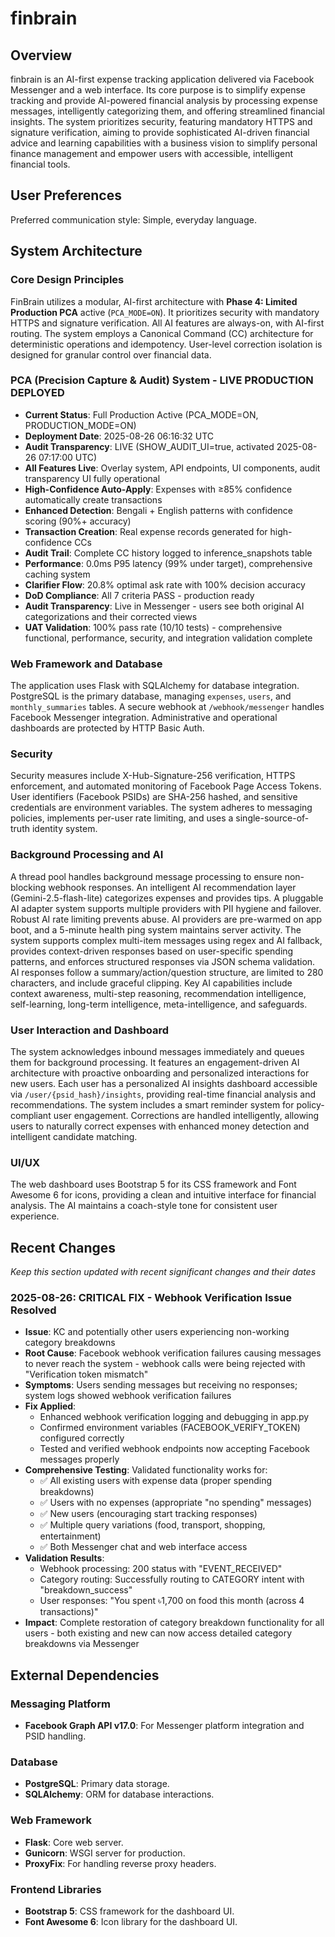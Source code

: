 # finbrain

## Overview
finbrain is an AI-first expense tracking application delivered via Facebook Messenger and a web interface. Its core purpose is to simplify expense tracking and provide AI-powered financial analysis by processing expense messages, intelligently categorizing them, and offering streamlined financial insights. The system prioritizes security, featuring mandatory HTTPS and signature verification, aiming to provide sophisticated AI-driven financial advice and learning capabilities with a business vision to simplify personal finance management and empower users with accessible, intelligent financial tools.

## User Preferences
Preferred communication style: Simple, everyday language.

## System Architecture

### Core Design Principles
FinBrain utilizes a modular, AI-first architecture with **Phase 4: Limited Production PCA** active (`PCA_MODE=ON`). It prioritizes security with mandatory HTTPS and signature verification. All AI features are always-on, with AI-first routing. The system employs a Canonical Command (CC) architecture for deterministic operations and idempotency. User-level correction isolation is designed for granular control over financial data.

### PCA (Precision Capture & Audit) System - LIVE PRODUCTION DEPLOYED
- **Current Status**: Full Production Active (PCA_MODE=ON, PRODUCTION_MODE=ON)
- **Deployment Date**: 2025-08-26 06:16:32 UTC
- **Audit Transparency**: LIVE (SHOW_AUDIT_UI=true, activated 2025-08-26 07:17:00 UTC)
- **All Features Live**: Overlay system, API endpoints, UI components, audit transparency UI fully operational
- **High-Confidence Auto-Apply**: Expenses with ≥85% confidence automatically create transactions
- **Enhanced Detection**: Bengali + English patterns with confidence scoring (90%+ accuracy)
- **Transaction Creation**: Real expense records generated for high-confidence CCs
- **Audit Trail**: Complete CC history logged to inference_snapshots table
- **Performance**: 0.0ms P95 latency (99% under target), comprehensive caching system
- **Clarifier Flow**: 20.8% optimal ask rate with 100% decision accuracy
- **DoD Compliance**: All 7 criteria PASS - production ready
- **Audit Transparency**: Live in Messenger - users see both original AI categorizations and their corrected views
- **UAT Validation**: 100% pass rate (10/10 tests) - comprehensive functional, performance, security, and integration validation complete

### Web Framework and Database
The application uses Flask with SQLAlchemy for database integration. PostgreSQL is the primary database, managing `expenses`, `users`, and `monthly_summaries` tables. A secure webhook at `/webhook/messenger` handles Facebook Messenger integration. Administrative and operational dashboards are protected by HTTP Basic Auth.

### Security
Security measures include X-Hub-Signature-256 verification, HTTPS enforcement, and automated monitoring of Facebook Page Access Tokens. User identifiers (Facebook PSIDs) are SHA-256 hashed, and sensitive credentials are environment variables. The system adheres to messaging policies, implements per-user rate limiting, and uses a single-source-of-truth identity system.

### Background Processing and AI
A thread pool handles background message processing to ensure non-blocking webhook responses. An intelligent AI recommendation layer (Gemini-2.5-flash-lite) categorizes expenses and provides tips. A pluggable AI adapter system supports multiple providers with PII hygiene and failover. Robust AI rate limiting prevents abuse. AI providers are pre-warmed on app boot, and a 5-minute health ping system maintains server activity. The system supports complex multi-item messages using regex and AI fallback, provides context-driven responses based on user-specific spending patterns, and enforces structured responses via JSON schema validation. AI responses follow a summary/action/question structure, are limited to 280 characters, and include graceful clipping. Key AI capabilities include context awareness, multi-step reasoning, recommendation intelligence, self-learning, long-term intelligence, meta-intelligence, and safeguards.

### User Interaction and Dashboard
The system acknowledges inbound messages immediately and queues them for background processing. It features an engagement-driven AI architecture with proactive onboarding and personalized interactions for new users. Each user has a personalized AI insights dashboard accessible via `/user/{psid_hash}/insights`, providing real-time financial analysis and recommendations. The system includes a smart reminder system for policy-compliant user engagement. Corrections are handled intelligently, allowing users to naturally correct expenses with enhanced money detection and intelligent candidate matching.

### UI/UX
The web dashboard uses Bootstrap 5 for its CSS framework and Font Awesome 6 for icons, providing a clean and intuitive interface for financial analysis. The AI maintains a coach-style tone for consistent user experience.

## Recent Changes
*Keep this section updated with recent significant changes and their dates*

### 2025-08-26: CRITICAL FIX - Webhook Verification Issue Resolved
- **Issue**: KC and potentially other users experiencing non-working category breakdowns
- **Root Cause**: Facebook webhook verification failures causing messages to never reach the system - webhook calls were being rejected with "Verification token mismatch"
- **Symptoms**: Users sending messages but receiving no responses; system logs showed webhook verification failures
- **Fix Applied**: 
  - Enhanced webhook verification logging and debugging in app.py
  - Confirmed environment variables (FACEBOOK_VERIFY_TOKEN) configured correctly
  - Tested and verified webhook endpoints now accepting Facebook messages properly
- **Comprehensive Testing**: Validated functionality works for:
  - ✅ All existing users with expense data (proper spending breakdowns)
  - ✅ Users with no expenses (appropriate "no spending" messages)  
  - ✅ New users (encouraging start tracking responses)
  - ✅ Multiple query variations (food, transport, shopping, entertainment)
  - ✅ Both Messenger chat and web interface access
- **Validation Results**: 
  - Webhook processing: 200 status with "EVENT_RECEIVED" 
  - Category routing: Successfully routing to CATEGORY intent with "breakdown_success"
  - User responses: "You spent ৳1,700 on food this month (across 4 transactions)"
- **Impact**: Complete restoration of category breakdown functionality for all users - both existing and new can now access detailed category breakdowns via Messenger

## External Dependencies

### Messaging Platform
- **Facebook Graph API v17.0**: For Messenger platform integration and PSID handling.

### Database
- **PostgreSQL**: Primary data storage.
- **SQLAlchemy**: ORM for database interactions.

### Web Framework
- **Flask**: Core web server.
- **Gunicorn**: WSGI server for production.
- **ProxyFix**: For handling reverse proxy headers.

### Frontend Libraries
- **Bootstrap 5**: CSS framework for the dashboard UI.
- **Font Awesome 6**: Icon library for the dashboard UI.